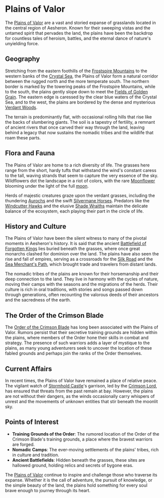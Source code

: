 # Plains of Valor

The [Plains of Valor](Plains%20of%20Valor.md) are a vast and storied expanse of grasslands located in the central region of Aesheron. Known for their sweeping vistas and the untamed spirit that pervades the land, the plains have been the backdrop for countless tales of heroism, battles, and the eternal dance of nature's unyielding force.

## Geography

Stretching from the eastern foothills of the [Frostspire Mountains](Frostspire%20Mountains.md) to the western banks of the [Crystal Sea](Crystal%20Sea.md), the Plains of Valor form a natural corridor between the rugged north and the more temperate south. The northern border is marked by the towering peaks of the Frostspire Mountains, while to the south, the plains gently slope down to meet the [Fields of Golden Grain](Fields%20of%20Golden%20Grain.md). The eastern edge is caressed by the clear blue waters of the Crystal Sea, and to the west, the plains are bordered by the dense and mysterious [Verdant Woods](Verdant%20Woods.md).

The terrain is predominantly flat, with occasional rolling hills that rise like the backs of slumbering giants. The soil is a tapestry of fertility, a remnant of ancient rivers that once carved their way through the land, leaving behind a legacy that now sustains the nomadic tribes and the wildlife that roam these parts.

## Flora and Fauna

The Plains of Valor are home to a rich diversity of life. The grasses here range from the short, hardy tufts that withstand the wind's constant caress to the tall, waving strands that seem to capture the very essence of the sky. Wildflowers dot the landscape in a riot of colors, with the rare [Moonflower](Moonflower.md) blooming under the light of the full [moon](moon.md).

Herds of majestic creatures graze upon the verdant grasses, including the thundering [Aurochs](Aurochs.md) and the swift [Silvermane Horses](Silvermane%20Horses.md). Predators like the [Windcutter Hawks](Windcutter%20Hawks.md) and the elusive [Shade Wraiths](Shade%20Wraiths.md) maintain the delicate balance of the ecosystem, each playing their part in the circle of life.

## History and Culture

The Plains of Valor have been the silent witness to many of the pivotal moments in Aesheron's history. It is said that the ancient [Battlefield of Forgotten Kings](Battlefield%20of%20Forgotten%20Kings.md) lies buried beneath the grasses, where once great monarchs clashed for dominion over the land. The plains have also seen the rise and fall of empires, serving as a crossroads for the [Silk Road](Silk%20Road.md) and the [Sea Merchant's Path](Sea%20Merchant's%20Path.md), which brought trade and travelers from distant lands.

The nomadic tribes of the plains are known for their horsemanship and their deep connection to the land. They live in harmony with the cycles of nature, moving their camps with the seasons and the migrations of the herds. Their culture is rich in oral traditions, with stories and songs passed down through generations, often recounting the valorous deeds of their ancestors and the sacredness of the earth.

## The Order of the Crimson Blade

The [Order of the Crimson Blade](Order%20of%20the%20Crimson%20Blade.md) has long been associated with the Plains of Valor. Rumors persist that their secretive training grounds are hidden within the plains, where members of the Order hone their skills in combat and strategy. The presence of such warriors adds a layer of mystique to the plains, as many young adventurers seek to uncover the location of these fabled grounds and perhaps join the ranks of the Order themselves.

## Current Affairs

In recent times, the Plains of Valor have remained a place of relative peace. The vigilant watch of [Stormhold Castle](Stormhold%20Castle.md)'s garrison, led by the [Crimson Lord](Crimson%20Lord.md), has ensured that threats from the past remain at bay. However, the plains are not without their dangers, as the winds occasionally carry whispers of unrest and the movements of unknown entities that stir beneath the moonlit sky.

## Points of Interest

- **Training Grounds of the Order**: The rumored location of the Order of the Crimson Blade's training grounds, a place where the bravest warriors are forged.
- **Nomadic Camps**: The ever-moving settlements of the plains' tribes, rich in culture and tradition.
- **Ancient Battlefields**: Hidden beneath the grasses, these sites are hallowed ground, holding relics and secrets of bygone eras.

The [Plains of Valor](Plains%20of%20Valor.md) continue to inspire and challenge those who traverse its expanse. Whether it is the call of adventure, the pursuit of knowledge, or the simple beauty of the land, the plains hold something for every soul brave enough to journey through its heart.